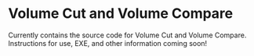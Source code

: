 # Volume Cut and Volume Compare
Currently contains the source code for Volume Cut and Volume Compare. Instructions for use, EXE, and other information coming soon!
